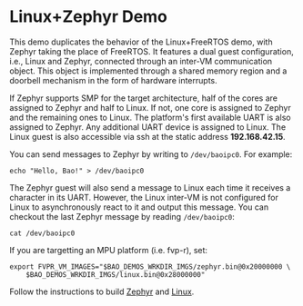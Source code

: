 # Linux+Zephyr Demo

This demo duplicates the behavior of the Linux+FreeRTOS demo, with Zephyr
taking the place of FreeRTOS. It features a dual guest configuration, i.e.,
Linux and Zephyr, connected through an inter-VM communication object. This
object is implemented through a shared memory region and a doorbell mechanism
in the form of hardware interrupts.

If Zephyr supports SMP for the target architecture, half of the cores are
assigned to Zephyr and half to Linux. If not, one core is assigned to Zephyr
and the remaining ones to Linux. The platform's first available UART is also
assigned to Zephyr. Any additional UART device is assigned to Linux. The Linux
guest is also accessible via ssh at the static address **192.168.42.15**.

You can send messages to Zephyr by writing to `/dev/baoipc0`. For example:

```
echo "Hello, Bao!" > /dev/baoipc0
```

The Zephyr guest will also send a message to Linux each time it receives a 
character in its UART. However, the Linux inter-VM is not configured for Linux
to asynchronously react to it and output this message. You can checkout the last
Zephyr message by reading `/dev/baoipc0`:

```
cat /dev/baoipc0
```

If you are targetting an MPU platform (i.e. fvp-r), set:

```
export FVPR_VM_IMAGES="$BAO_DEMOS_WRKDIR_IMGS/zephyr.bin@0x20000000 \
    $BAO_DEMOS_WRKDIR_IMGS/linux.bin@0x28000000"
```

Follow the instructions to build [Zephyr](../../guests/zephyr/README.md) 
and [Linux](../../guests/linux/README.md).
